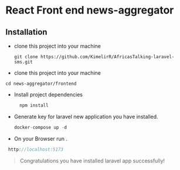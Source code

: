 # React Front end news-aggregator
## Installation

* clone this project into your machine
  ```
  git clone https://github.com/KimelirR/AfricasTalking-laravel-sms.git
  ```
* clone this project into your machine
```
cd news-aggregator/frontend
```

* Install project dependencies

  ```javascript
    npm install
  ```

* Generate key for laravel new application you have installed.
    ```php
    docker-compose up -d
    ```

* On your Browser run .
```javascript
 http://localhost:5173
```
> Congratulations you have installed laravel app successfully!





